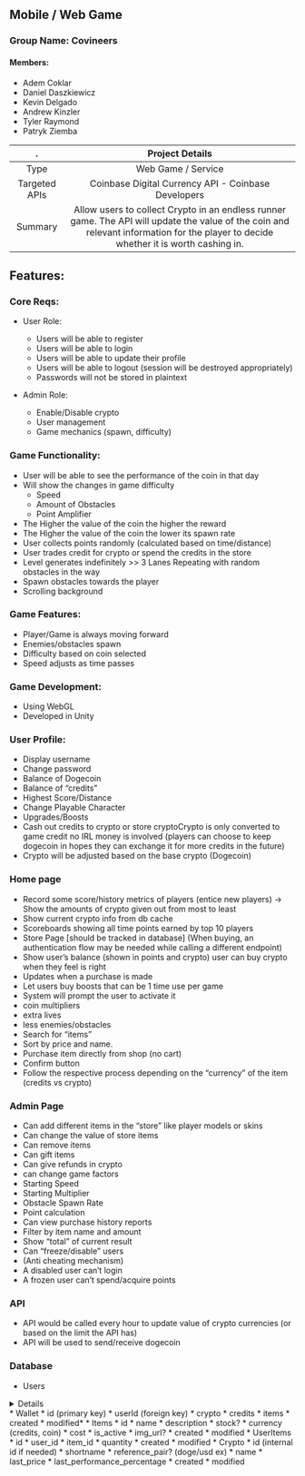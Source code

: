 ## Mobile / Web Game
### Group Name: **Covineers**
#### Members: 
* Adem Coklar 
* Daniel Daszkiewicz  
* Kevin Delgado  
* Andrew Kinzler    
* Tyler Raymond    
* Patryk Ziemba  

.  |  Project Details
:---:  | :---: 
Type | Web Game / Service 
Targeted APIs | Coinbase Digital Currency API - Coinbase Developers    
Summary | Allow users to collect Crypto  in an endless runner game. The API will update the value of the coin and relevant information for the player to decide whether it is worth cashing in.  


## Features: 
### Core Reqs:
  * User Role:
    * Users will be able to register
    * Users will be able to login
    * Users will be able to update their profile
    * Users will be able to logout (session will be destroyed appropriately)
    * Passwords will not be stored in plaintext

  * Admin Role:
    * Enable/Disable crypto 
    * User management
    * Game mechanics (spawn, difficulty) 

### Game Functionality: 
  * User will be able to see the performance of the coin in that day 
  * Will show the changes in game difficulty
    * Speed
    * Amount of Obstacles
    * Point Amplifier 
   * The Higher the value of the coin the higher the reward
   * The Higher the value of the coin the lower its spawn rate
   * User collects points randomly (calculated based on time/distance)
   * User trades credit for crypto or spend the credits in the store 
   * Level generates indefinitely >> 3 Lanes Repeating with random obstacles in the way 
   * Spawn obstacles towards the player 
   * Scrolling background
   
### Game Features:
  * Player/Game is always moving forward
  * Enemies/obstacles spawn 
  * Difficulty based on coin selected
  * Speed adjusts as time passes


### Game Development:
  * Using WebGL
  * Developed in Unity 
	
### User Profile:
* Display username
* Change password
* Balance of Dogecoin
* Balance of “credits”
* Highest Score/Distance
* Change Playable Character 
* Upgrades/Boosts
* Cash out credits to crypto or store cryptoCrypto is only converted to game credit no IRL money is involved  (players can choose to keep dogecoin in hopes they can exchange it for more credits in the future) 
* Crypto will be adjusted based on the base crypto (Dogecoin)

### Home page
* Record some score/history metrics of players (entice new players)
	→ Show the amounts of crypto given out from most to least
* Show current crypto info from db cache
* Scoreboards showing all time points earned by top 10 players
* Store Page [should be tracked in database] (When buying, an authentication flow may be needed while calling a different endpoint)
* Show user’s balance (shown in points and crypto) user can buy crypto when they feel is right
* Updates when a purchase is made
* Let users buy boosts that can be 1 time use per game 
* System will prompt the user to activate it
* coin multipliers 
* extra lives 
* less enemies/obstacles
* Search for “items”
* Sort by price and name.
* Purchase item directly from shop (no cart)
* Confirm button
* Follow the respective process depending on the “currency” of the item (credits vs crypto) 
### Admin Page
* Can add different items in the “store” like player models or skins
* Can change the value of store items 
* Can remove items
* Can gift items 
* Can give refunds in crypto
* can change game factors
* Starting Speed
* Starting Multiplier
* Obstacle Spawn Rate
* Point calculation 
* Can view purchase history reports
* Filter by item name and amount
* Show “total” of current result
* Can “freeze/disable” users
* (Anti cheating mechanism)
* A disabled user can’t login
* A frozen user can’t spend/acquire points

### API
* API would be called every hour to update value of crypto currencies (or based on the limit the API has) 
* API will be used to send/receive dogecoin

### Database
* Users
<details>
  * id
  * username 
  * email
  * created
  * modified
  * password
</details>
* Wallet
  * id (primary key)
  * userId (foreign key)
  * crypto
  * credits
  * items
  * created
  * modified* 
* Items
  * id
  * name
  * description
  * stock?
  * currency (credits, coin)
  * cost
  * is_active
  * img_url?
  * created
  * modified
* UserItems
  * id
  * user_id
  * item_id
  * quantity
  * created
  * modified
* Crypto
  * id (internal id if needed)
  * shortname
  * reference_pair? (doge/usd ex)
  * name
  * last_price
  * last_performance_percentage
  * created
  * modified







